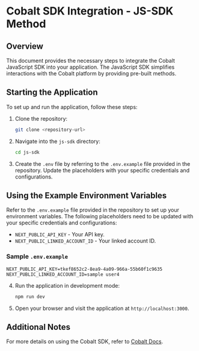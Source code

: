 # Cobalt SDK Integration - JS-SDK Method

## Overview
This document provides the necessary steps to integrate the Cobalt JavaScript SDK into your application. The JavaScript SDK simplifies interactions with the Cobalt platform by providing pre-built methods.

## Starting the Application
To set up and run the application, follow these steps:

1. Clone the repository:
   ```bash
   git clone <repository-url>
   ```

2. Navigate into the `js-sdk` directory:
   ```bash
   cd js-sdk
   ```

3. Create the `.env` file by referring to the `.env.example` file provided in the repository. Update the placeholders with your specific credentials and configurations.

## Using the Example Environment Variables
Refer to the `.env.example` file provided in the repository to set up your environment variables. The following placeholders need to be updated with your specific credentials and configurations:

- `NEXT_PUBLIC_API_KEY` - Your API key.
- `NEXT_PUBLIC_LINKED_ACCOUNT_ID` - Your linked account ID.

### Sample `.env.example`
```env
NEXT_PUBLIC_API_KEY=tkef8652c2-8ea9-4a09-966a-55b60f1c9635
NEXT_PUBLIC_LINKED_ACCOUNT_ID=sample user4
```

4. Run the application in development mode:
   ```bash
   npm run dev
   ```

5. Open your browser and visit the application at `http://localhost:3000`.



## Additional Notes
For more details on using the Cobalt SDK, refer to [Cobalt Docs](https://docs.gocobalt.io/introduction).

